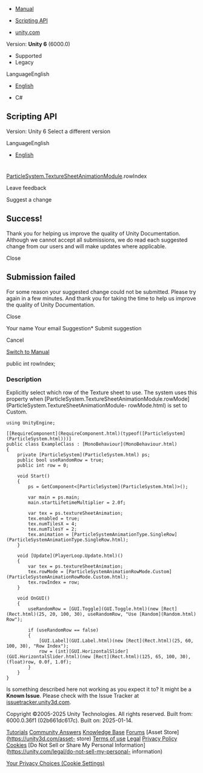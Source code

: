 [ ]()

  * [Manual](../Manual/index.html)
  * [Scripting API](../ScriptReference/index.html)

  * [unity.com](https://unity.com/)

Version: **Unity 6** (6000.0)

  * Supported
  * Legacy

LanguageEnglish

  * [English]()

  * C#

[ ](https://docs.unity3d.com)

## Scripting API

Version: Unity 6 Select a different version

LanguageEnglish

  * [English]()

#
[ParticleSystem.TextureSheetAnimationModule](ParticleSystem.TextureSheetAnimationModule.html).rowIndex

Leave feedback

Suggest a change

## Success!

Thank you for helping us improve the quality of Unity Documentation. Although
we cannot accept all submissions, we do read each suggested change from our
users and will make updates where applicable.

Close

## Submission failed

For some reason your suggested change could not be submitted. Please <a>try
again</a> in a few minutes. And thank you for taking the time to help us
improve the quality of Unity Documentation.

Close

Your name Your email Suggestion* Submit suggestion

Cancel

[Switch to Manual](../Manual/class-ParticleSystem.html "Go to ParticleSystem
Component in the Manual")

public int rowIndex;

### Description

Explicitly select which row of the Texture sheet to use. The system uses this
property when
[ParticleSystem.TextureSheetAnimationModule.rowMode](ParticleSystem.TextureSheetAnimationModule-
rowMode.html) is set to Custom.

    
    
    using UnityEngine;  
      
    [[RequireComponent](RequireComponent.html)(typeof([ParticleSystem](ParticleSystem.html)))]
    public class ExampleClass : [MonoBehaviour](MonoBehaviour.html)
    {
        private [ParticleSystem](ParticleSystem.html) ps;
        public bool useRandomRow = true;
        public int row = 0;  
      
        void Start()
        {
            ps = GetComponent<[ParticleSystem](ParticleSystem.html)>();  
      
            var main = ps.main;
            main.startLifetimeMultiplier = 2.0f;  
      
            var tex = ps.textureSheetAnimation;
            tex.enabled = true;
            tex.numTilesX = 4;
            tex.numTilesY = 2;
            tex.animation = [ParticleSystemAnimationType.SingleRow](ParticleSystemAnimationType.SingleRow.html);
        }  
      
        void [Update](PlayerLoop.Update.html)()
        {
            var tex = ps.textureSheetAnimation;
            tex.rowMode = [ParticleSystemAnimationRowMode.Custom](ParticleSystemAnimationRowMode.Custom.html);
            tex.rowIndex = row;
        }  
      
        void OnGUI()
        {
            useRandomRow = [GUI.Toggle](GUI.Toggle.html)(new [Rect](Rect.html)(25, 20, 100, 30), useRandomRow, "Use [Random](Random.html) Row");  
      
            if (useRandomRow == false)
            {
                [GUI.Label](GUI.Label.html)(new [Rect](Rect.html)(25, 60, 100, 30), "Row Index");
                row = (int)[GUI.HorizontalSlider](GUI.HorizontalSlider.html)(new [Rect](Rect.html)(125, 65, 100, 30), (float)row, 0.0f, 1.0f);
            }
        }
    }
    

Is something described here not working as you expect it to? It might be a
**Known Issue**. Please check with the Issue Tracker at
[issuetracker.unity3d.com](https://issuetracker.unity3d.com).

Copyright ©2005-2025 Unity Technologies. All rights reserved. Built from:
6000.0.36f1 (02b661dc617c). Built on: 2025-01-14.

[Tutorials](https://unity3d.com/learn) [Community
Answers](https://answers.unity3d.com) [Knowledge
Base](https://support.unity3d.com/hc/en-us)
[Forums](https://forum.unity3d.com) [Asset Store](https://unity3d.com/asset-
store) [Terms of use](https://docs.unity3d.com/Manual/TermsOfUse.html)
[Legal](https://unity.com/legal) [Privacy
Policy](https://unity.com/legal/privacy-policy)
[Cookies](https://unity.com/legal/cookie-policy) [Do Not Sell or Share My
Personal Information](https://unity.com/legal/do-not-sell-my-personal-
information)

[Your Privacy Choices (Cookie Settings)](javascript:void\(0\);)

